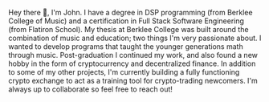 Hey there 👋,  I'm John.  I have a degree in DSP programming (from Berklee College of Music) and a certification in Full Stack Software Engineering (from Flatiron School).  My thesis at Berklee College was built around the combination of music and education; two things I'm very passionate about.  I wanted to develop programs that taught the younger generations math through music.  Post-graduation I continued my work, and also found a new hobby in the form of cryptocurrency and decentralized finance.  In addition to some of my other projects, I'm currently building a fully functioning crypto exchange to act as a training tool for crypto-trading newcomers.  I'm always up to collaborate so feel free to reach out!

<!---
JTheoMitr/JTheoMitr is a ✨ special ✨ repository because its `README.md` (this file) appears on your GitHub profile.
You can click the Preview link to take a look at your changes.
--->
